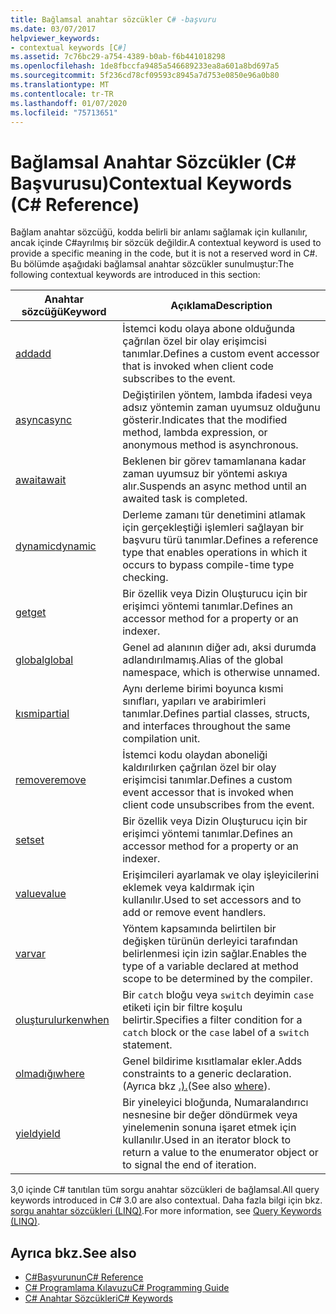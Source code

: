 ```yaml
---
title: Bağlamsal anahtar sözcükler C# -başvuru
ms.date: 03/07/2017
helpviewer_keywords:
- contextual keywords [C#]
ms.assetid: 7c76bc29-a754-4389-b0ab-f6b441018298
ms.openlocfilehash: 1de8fbccfa9485a546689233ea8a601a8bd697a5
ms.sourcegitcommit: 5f236cd78cf09593c8945a7d753e0850e96a0b80
ms.translationtype: MT
ms.contentlocale: tr-TR
ms.lasthandoff: 01/07/2020
ms.locfileid: "75713651"
---
```

# <a name="contextual-keywords-c-reference"></a><span data-ttu-id="1e235-102">Bağlamsal Anahtar Sözcükler (C# Başvurusu)</span><span class="sxs-lookup"><span data-stu-id="1e235-102">Contextual Keywords (C# Reference)</span></span>

<span data-ttu-id="1e235-103">Bağlam anahtar sözcüğü, kodda belirli bir anlamı sağlamak için kullanılır, ancak içinde C#ayrılmış bir sözcük değildir.</span><span class="sxs-lookup"><span data-stu-id="1e235-103">A contextual keyword is used to provide a specific meaning in the code, but it is not a reserved word in C#.</span></span> <span data-ttu-id="1e235-104">Bu bölümde aşağıdaki bağlamsal anahtar sözcükler sunulmuştur:</span><span class="sxs-lookup"><span data-stu-id="1e235-104">The following contextual keywords are introduced in this section:</span></span>  
  
|<span data-ttu-id="1e235-105">Anahtar sözcüğü</span><span class="sxs-lookup"><span data-stu-id="1e235-105">Keyword</span></span>|<span data-ttu-id="1e235-106">Açıklama</span><span class="sxs-lookup"><span data-stu-id="1e235-106">Description</span></span>|  
|-------------|-----------------|  
|[<span data-ttu-id="1e235-107">add</span><span class="sxs-lookup"><span data-stu-id="1e235-107">add</span></span>](./add.md)|<span data-ttu-id="1e235-108">İstemci kodu olaya abone olduğunda çağrılan özel bir olay erişimcisi tanımlar.</span><span class="sxs-lookup"><span data-stu-id="1e235-108">Defines a custom event accessor that is invoked when client code subscribes to the event.</span></span>|  
|[<span data-ttu-id="1e235-109">async</span><span class="sxs-lookup"><span data-stu-id="1e235-109">async</span></span>](./async.md)|<span data-ttu-id="1e235-110">Değiştirilen yöntem, lambda ifadesi veya adsız yöntemin zaman uyumsuz olduğunu gösterir.</span><span class="sxs-lookup"><span data-stu-id="1e235-110">Indicates that the modified method, lambda expression, or anonymous method is asynchronous.</span></span>|  
|[<span data-ttu-id="1e235-111">await</span><span class="sxs-lookup"><span data-stu-id="1e235-111">await</span></span>](../operators/await.md)|<span data-ttu-id="1e235-112">Beklenen bir görev tamamlanana kadar zaman uyumsuz bir yöntemi askıya alır.</span><span class="sxs-lookup"><span data-stu-id="1e235-112">Suspends an async method until an awaited task is completed.</span></span>|  
|[<span data-ttu-id="1e235-113">dynamic</span><span class="sxs-lookup"><span data-stu-id="1e235-113">dynamic</span></span>](../builtin-types/reference-types.md)|<span data-ttu-id="1e235-114">Derleme zamanı tür denetimini atlamak için gerçekleştiği işlemleri sağlayan bir başvuru türü tanımlar.</span><span class="sxs-lookup"><span data-stu-id="1e235-114">Defines a reference type that enables operations in which it occurs to bypass compile-time type checking.</span></span>|  
|[<span data-ttu-id="1e235-115">get</span><span class="sxs-lookup"><span data-stu-id="1e235-115">get</span></span>](./get.md)|<span data-ttu-id="1e235-116">Bir özellik veya Dizin Oluşturucu için bir erişimci yöntemi tanımlar.</span><span class="sxs-lookup"><span data-stu-id="1e235-116">Defines an accessor method for a property or an indexer.</span></span>|  
|[<span data-ttu-id="1e235-117">global</span><span class="sxs-lookup"><span data-stu-id="1e235-117">global</span></span>](../operators/namespace-alias-qualifier.md)|<span data-ttu-id="1e235-118">Genel ad alanının diğer adı, aksi durumda adlandırılmamış.</span><span class="sxs-lookup"><span data-stu-id="1e235-118">Alias of the global namespace, which is otherwise unnamed.</span></span>|  
|[<span data-ttu-id="1e235-119">kısmi</span><span class="sxs-lookup"><span data-stu-id="1e235-119">partial</span></span>](./partial-type.md)|<span data-ttu-id="1e235-120">Aynı derleme birimi boyunca kısmi sınıfları, yapıları ve arabirimleri tanımlar.</span><span class="sxs-lookup"><span data-stu-id="1e235-120">Defines partial classes, structs, and interfaces throughout the same compilation unit.</span></span>|  
|[<span data-ttu-id="1e235-121">remove</span><span class="sxs-lookup"><span data-stu-id="1e235-121">remove</span></span>](./remove.md)|<span data-ttu-id="1e235-122">İstemci kodu olaydan aboneliği kaldırılırken çağrılan özel bir olay erişimcisi tanımlar.</span><span class="sxs-lookup"><span data-stu-id="1e235-122">Defines a custom event accessor that is invoked when client code unsubscribes from the event.</span></span>|  
|[<span data-ttu-id="1e235-123">set</span><span class="sxs-lookup"><span data-stu-id="1e235-123">set</span></span>](./set.md)|<span data-ttu-id="1e235-124">Bir özellik veya Dizin Oluşturucu için bir erişimci yöntemi tanımlar.</span><span class="sxs-lookup"><span data-stu-id="1e235-124">Defines an accessor method for a property or an indexer.</span></span>|  
|[<span data-ttu-id="1e235-125">value</span><span class="sxs-lookup"><span data-stu-id="1e235-125">value</span></span>](./value.md)|<span data-ttu-id="1e235-126">Erişimcileri ayarlamak ve olay işleyicilerini eklemek veya kaldırmak için kullanılır.</span><span class="sxs-lookup"><span data-stu-id="1e235-126">Used to set accessors and to add or remove event handlers.</span></span>|  
|[<span data-ttu-id="1e235-127">var</span><span class="sxs-lookup"><span data-stu-id="1e235-127">var</span></span>](./var.md)|<span data-ttu-id="1e235-128">Yöntem kapsamında belirtilen bir değişken türünün derleyici tarafından belirlenmesi için izin sağlar.</span><span class="sxs-lookup"><span data-stu-id="1e235-128">Enables the type of a variable declared at method scope to be determined by the compiler.</span></span>|  
|[<span data-ttu-id="1e235-129">oluşturulurken</span><span class="sxs-lookup"><span data-stu-id="1e235-129">when</span></span>](when.md)|<span data-ttu-id="1e235-130">Bir `catch` bloğu veya `switch` deyimin `case` etiketi için bir filtre koşulu belirtir.</span><span class="sxs-lookup"><span data-stu-id="1e235-130">Specifies a filter condition for a `catch` block or the `case` label of a `switch` statement.</span></span>|
|[<span data-ttu-id="1e235-131">olmadığı</span><span class="sxs-lookup"><span data-stu-id="1e235-131">where</span></span>](./where-generic-type-constraint.md)|<span data-ttu-id="1e235-132">Genel bildirime kısıtlamalar ekler.</span><span class="sxs-lookup"><span data-stu-id="1e235-132">Adds constraints to a generic declaration.</span></span> <span data-ttu-id="1e235-133">(Ayrıca bkz [.).](./where-clause.md)</span><span class="sxs-lookup"><span data-stu-id="1e235-133">(See also [where](./where-clause.md)).</span></span>|  
|[<span data-ttu-id="1e235-134">yield</span><span class="sxs-lookup"><span data-stu-id="1e235-134">yield</span></span>](./yield.md)|<span data-ttu-id="1e235-135">Bir yineleyici bloğunda, Numaralandırıcı nesnesine bir değer döndürmek veya yinelemenin sonuna işaret etmek için kullanılır.</span><span class="sxs-lookup"><span data-stu-id="1e235-135">Used in an iterator block to return a value to the enumerator object or to signal the end of iteration.</span></span>|  
  
 <span data-ttu-id="1e235-136">3,0 içinde C# tanıtılan tüm sorgu anahtar sözcükleri de bağlamsal.</span><span class="sxs-lookup"><span data-stu-id="1e235-136">All query keywords introduced in C# 3.0 are also contextual.</span></span> <span data-ttu-id="1e235-137">Daha fazla bilgi için bkz. [sorgu anahtar sözcükleri (LINQ)](./query-keywords.md).</span><span class="sxs-lookup"><span data-stu-id="1e235-137">For more information, see [Query Keywords (LINQ)](./query-keywords.md).</span></span>  
  
## <a name="see-also"></a><span data-ttu-id="1e235-138">Ayrıca bkz.</span><span class="sxs-lookup"><span data-stu-id="1e235-138">See also</span></span>

- [<span data-ttu-id="1e235-139">C#Başvurunun</span><span class="sxs-lookup"><span data-stu-id="1e235-139">C# Reference</span></span>](../index.md)
- [<span data-ttu-id="1e235-140">C# Programlama Kılavuzu</span><span class="sxs-lookup"><span data-stu-id="1e235-140">C# Programming Guide</span></span>](../../programming-guide/index.md)
- [<span data-ttu-id="1e235-141">C# Anahtar Sözcükleri</span><span class="sxs-lookup"><span data-stu-id="1e235-141">C# Keywords</span></span>](./index.md)
